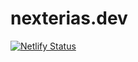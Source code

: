 # nexterias.dev

[![Netlify Status](https://api.netlify.com/api/v1/badges/1e838a89-bddd-4015-b9d5-0227f60a1ee1/deploy-status)](https://app.netlify.com/sites/visionary-banoffee-563bcf/deploys)
